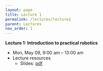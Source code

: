 ```yaml
---
layout: page
title: Lecture 1
permalink: /lectures/lecture1
parent: Lectures
nav_order: 1
---
```


**Lecture 1: Introduction to practical robotics**

* Mon, May 09, 9:00 am – 13:00 am
* Lecture resources
    - Slides: [pdf]([#](https://tangrobot.sharepoint.com/:b:/s/ProductDevelopment/EZTanLuM_IRBiIeOBTRPPXoBnJxUB9zJxWJ5RSJzIotSRw?e=Z9ou7W))
    <!-- - Lecture notes: [pdf](#) -->
